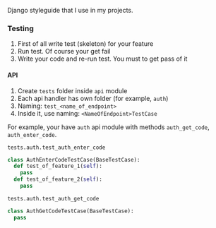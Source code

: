 Django styleguide that I use in my projects.
### Testing
1. First of all write test (skeleton) for your feature
2. Run test. Of course your get fail
3. Write your code and re-run test. You must to get pass of it



#### API

1. Create `tests` folder inside `api` module
2. Each api handler has own folder (for example, `auth`)
3. Naming: `test_<name_of_endpoint>`
4. Inside it, use naming: `<NameOfEndpoint>TestCase`

For example, your have `auth` api module with methods `auth_get_code`, `auth_enter_code`. 

`tests.auth.test_auth_enter_code`

```python
class AuthEnterCodeTestCase(BaseTestCase):
  def test_of_feature_1(self):
    pass
  def test_of_feature_2(self):
    pass
```

`tests.auth.test_auth_get_code`

```python
class AuthGetCodeTestCase(BaseTestCase):
  pass
```
